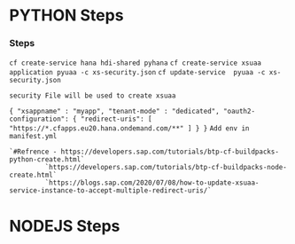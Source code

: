 # PYTHON Steps
### Steps
  `cf create-service hana hdi-shared pyhana`
  `cf create-service xsuaa application pyuaa -c xs-security.json`
  `cf update-service  pyuaa -c xs-security.json`

  `security File will be used to create xsuaa`

  `{
  "xsappname" : "myapp",
  "tenant-mode" : "dedicated",
  "oauth2-configuration": {
    "redirect-uris": [
        "https://*.cfapps.eu20.hana.ondemand.com/**"
      ]
    }
   }`
  `Add env in manifest.yml`

    `#Refrence - https://developers.sap.com/tutorials/btp-cf-buildpacks-python-create.html`
             `https://developers.sap.com/tutorials/btp-cf-buildpacks-node-create.html`
             `https://blogs.sap.com/2020/07/08/how-to-update-xsuaa-service-instance-to-accept-multiple-redirect-uris/`
# NODEJS Steps